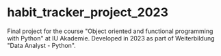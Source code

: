 # habit_tracker_project_2023
Final project for the course "Object oriented and functional programming with Python" at IU Akademie. Developed in 2023 as part of Weiterbildung "Data Analyst - Python".
